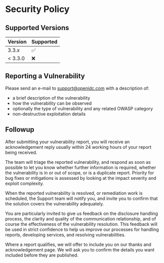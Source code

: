 # Security Policy

## Supported Versions

| Version | Supported          |
| ------- | ------------------ |
| 3.3.x   | :white_check_mark: |
| < 3.3.0   | :x:               |

## Reporting a Vulnerability

Please send an e-mail to support@openidc.com with a description of:

- a brief description of the vulnerability
- how the vulnerability can be observed
- optionally the type of vulnerability and any related OWASP category
- non-destructive exploitation details

## Followup
After submitting your vulnerability report, you will receive an acknowledgement reply usually within 24 working hours of your report being received.

The team will triage the reported vulnerability, and respond as soon as possible to let you know whether further information is required, whether the vulnerability is in or out of scope, or is a duplicate report. Priority for bug fixes or mitigations is assessed by looking at the impact severity and exploit complexity. 

When the reported vulnerability is resolved, or remediation work is scheduled, the Support team will notify you, and invite you to confirm that the solution covers the vulnerability adequately.

You are particularly invited to give us feedback on the disclosure handling process, the clarity and quality of the communication relationship, and of course the effectiveness of the vulnerability resolution. This feedback will be used in strict confidence to help us improve our processes for handling reports, developing services, and resolving vulnerabilities.

Where a report qualifies, we will offer to include you on our thanks and acknowledgement page. We will ask you to confirm the details you want included before they are published.
